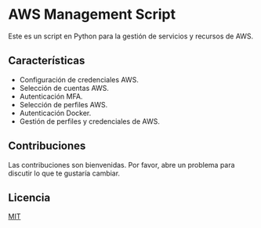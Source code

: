 # AWS Management Script

Este es un script en Python para la gestión de servicios y recursos de AWS.

## Características

- Configuración de credenciales AWS.
- Selección de cuentas AWS.
- Autenticación MFA.
- Selección de perfiles AWS.
- Autenticación Docker.
- Gestión de perfiles y credenciales de AWS.

## Contribuciones

Las contribuciones son bienvenidas. Por favor, abre un problema para discutir lo que te gustaría cambiar.

## Licencia

[MIT](https://choosealicense.com/licenses/mit/)
